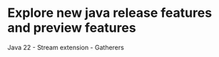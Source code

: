 <h1>Explore new java release features and preview features</h1>
Java 22
- Stream extension - Gatherers
